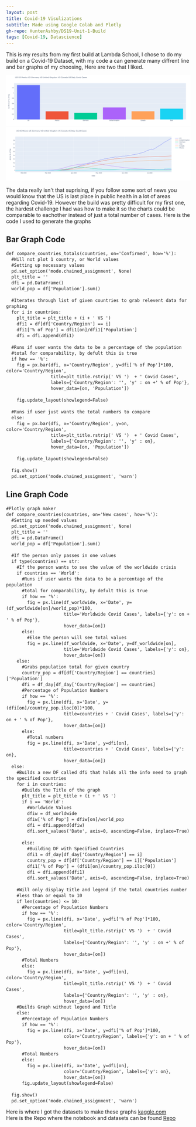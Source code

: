 ```yaml
---
layout: post
title: Covid-19 Visulizations
subtitle: Made using Google Colab and Plotly
gh-repo: HunterAshby/DS19-Unit-1-Build
tags: [Covid-19, Datascience]
---
```


This is my results from my first build at Lambda School, I chose to do my build on a Covid-19 Dataset, with my code a can generate many diffrent line and bar graphs of my choosing,
Here are two that I liked.

![Bar Graph](https://raw.githubusercontent.com/HunterAshby/DS19-Unit-1-Build/master/Graphs/Bar%20Graph.png)
![Line Graph](https://raw.githubusercontent.com/HunterAshby/DS19-Unit-1-Build/master/Graphs/Line%20Graph.png)

The data really isn't that suprising, if you follow some sort of news you would know that the US is last place in public health in a lot of areas regarding Covid-19.
However the build was pretty difficult for my first one, the hardest challenge I had was how to make it so the charts could be comparable to eachother instead of just a total 
number of cases.
Here is the code I used to generate the graphs
## Bar Graph Code
~~~
def compare_countries_totals(countries, on='Confirmed', how='%'):
  #Will not plot 1 country, or World values
  #Setting up necessary values
  pd.set_option('mode.chained_assignment', None)
  plt_title = ''
  dfi = pd.DataFrame()
  world_pop = df['Population'].sum()

  #Iterates through list of given countries to grab relevent data for graphing
  for i in countries:
    plt_title = plt_title + (i + ' VS ')
    dfi1 = df[df['Country/Region'] == i]
    dfi1['% of Pop'] = dfi1[on]/dfi1['Population']
    dfi = dfi.append(dfi1)

  #Runs if user wants the data to be a percentage of the population 
  #total for comparability, by defult this is true
  if how == '%':
    fig = px.bar(dfi, x='Country/Region', y=dfi['% of Pop']*100, color='Country/Region', 
                 title=plt_title.rstrip(' VS ')  + ' Covid Cases', 
                 labels={'Country/Region': '', 'y' : on +' % of Pop'}, 
                 hover_data=[on, 'Population'])
                 
    fig.update_layout(showlegend=False)

  #Runs if user just wants the total numbers to compare
  else:
    fig = px.bar(dfi, x='Country/Region', y=on, color='Country/Region',
                 title=plt_title.rstrip(' VS ')  + ' Covid Cases', 
                 labels={'Country/Region': '', 'y' : on}, 
                 hover_data=[on, 'Population'])
    
    fig.update_layout(showlegend=False)

  fig.show()
  pd.set_option('mode.chained_assignment', 'warn')
~~~
## Line Graph Code
~~~
#Plotly graph maker
def compare_countries(countries, on='New cases', how='%'):
  #Setting up needed values
  pd.set_option('mode.chained_assignment', None)
  plt_title = ''
  dfi = pd.DataFrame()
  world_pop = df['Population'].sum()
  
  #If the person only passes in one values
  if type(countries) == str:
    #If the person wants to see the value of the worldwide crisis
    if countries == 'World':
      #Runs if user wants the data to be a percentage of the population 
      #total for comparability, by defult this is true
      if how == '%':
        fig = px.line(df_worldwide, x='Date', y=(df_worldwide[on]/world_pop)*100,
                      title='Worldwide Covid Cases', labels={'y': on + ' % of Pop'}, 
                      hover_data=[on])
      else:
        #Else the person will see total values
        fig = px.line(df_worldwide, x='Date', y=df_worldwide[on],
                      title='Worldwide Covid Cases', labels={'y': on}, 
                      hover_data=[on])
    else:
      #Grabs population total for given country
      country_pop = df[df['Country/Region'] == countries]['Population']
      dfi = df_day[df_day['Country/Region'] == countries]
      #Percentage of Population Numbers
      if how == '%':
        fig = px.line(dfi, x='Date', y=(dfi[on]/country_pop.iloc[0])*100,
                      title=countries + ' Covid Cases', labels={'y': on + ' % of Pop'}, 
                      hover_data=[on])
      else:
        #Total numbers
        fig = px.line(dfi, x='Date', y=dfi[on],
                      title=countries + ' Covid Cases', labels={'y': on}, 
                      hover_data=[on])
  else:
    #Builds a new DF called dfi that holds all the info need to graph the specified countries
    for i in countries:
      #Builds the Title of the graph
      plt_title = plt_title + (i + ' VS ') 
      if i == 'World':
        #Worldwide Values
        dfiw = df_worldwide
        dfiw['% of Pop'] = dfiw[on]/world_pop
        dfi = dfi.append(dfiw)
        dfi.sort_values('Date', axis=0, ascending=False, inplace=True)

      else:
        #Building DF with Specified Countries
        dfi1 = df_day[df_day['Country/Region'] == i]
        country_pop = df[df['Country/Region'] == i]['Population']
        dfi1['% of Pop'] = (dfi1[on]/country_pop.iloc[0])
        dfi = dfi.append(dfi1)
        dfi.sort_values('Date', axis=0, ascending=False, inplace=True)

    #Will only display title and legend if the total countries number 
    #less than or equal to 10
    if len(countries) <= 10:
      #Percentage of Population Numbers
      if how == '%':
        fig = px.line(dfi, x='Date', y=dfi['% of Pop']*100, color='Country/Region', 
                      title=plt_title.rstrip(' VS ')  + ' Covid Cases', 
                      labels={'Country/Region': '', 'y' : on +' % of Pop'}, 
                      hover_data=[on])
      #Total Numbers
      else:
        fig = px.line(dfi, x='Date', y=dfi[on], color='Country/Region', 
                      title=plt_title.rstrip(' VS ')  + ' Covid Cases', 
                      labels={'Country/Region': '', 'y' : on}, 
                      hover_data=[on])
    #Builds Graph without legend and Title
    else:
      #Percentage of Population Numbers
      if how == '%':
        fig = px.line(dfi, x='Date', y=dfi['% of Pop']*100, 
                      color='Country/Region', labels={'y': on + ' % of Pop'}, 
                      hover_data=[on])
      #Total Numbers
      else:
        fig = px.line(dfi, x='Date', y=dfi[on], 
                      color='Country/Region', labels={'y': on}, 
                      hover_data=[on])
      fig.update_layout(showlegend=False)

  fig.show()
  pd.set_option('mode.chained_assignment', 'warn')
~~~
Here is where I got the datasets to make these graphs
[kaggle.com](https://www.kaggle.com/imdevskp/corona-virus-report)<br/>
Here is the Repo where the notebook and datasets can be found
[Repo](https://github.com/HunterAshby/DS19-Unit-1-Build)
